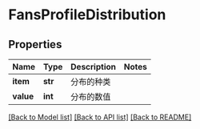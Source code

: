 # FansProfileDistribution

## Properties
Name | Type | Description | Notes
------------ | ------------- | ------------- | -------------
**item** | **str** | 分布的种类 | 
**value** | **int** | 分布的数值 | 

[[Back to Model list]](../README.md#documentation-for-models) [[Back to API list]](../README.md#documentation-for-api-endpoints) [[Back to README]](../README.md)

